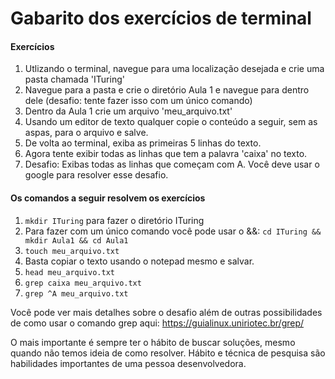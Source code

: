 # Gabarito dos exercícios de terminal

#### Exercícios

1. Utlizando o terminal, navegue para uma localização desejada e crie uma pasta chamada 'ITuring'
2. Navegue para a pasta e crie o diretório Aula 1 e navegue para dentro dele (desafio: tente fazer isso com um único comando)
3. Dentro da Aula 1 crie um arquivo 'meu_arquivo.txt'
4. Usando um editor de texto qualquer copie o conteúdo a seguir, sem as aspas, para o arquivo e salve.
5. De volta ao terminal, exiba as primeiras 5 linhas do texto.
6. Agora tente exibir todas as linhas que tem a palavra 'caixa' no texto.
7. Desafio: Exibas todas as linhas que começam com A. Você deve usar o google para resolver esse desafio.
  

#### Os comandos a seguir resolvem os exercícios

1. ```mkdir ITuring``` para fazer o diretório ITuring
2. Para fazer com um único comando você pode usar o &&: ```cd ITuring && mkdir Aula1 && cd Aula1```
3. ```touch meu_arquivo.txt```
4. Basta copiar o texto usando o notepad mesmo e salvar.
5. ```head meu_arquivo.txt```
6. ```grep caixa meu_arquivo.txt```
7. ```grep ^A meu_arquivo.txt```

Você pode ver mais detalhes sobre o desafio além de outras possibilidades de como usar o comando grep aqui: https://guialinux.uniriotec.br/grep/

O mais importante é sempre ter o hábito de buscar soluções, mesmo quando não temos ideia de como resolver. Hábito e técnica de pesquisa são habilidades
importantes de uma pessoa desenvolvedora.
